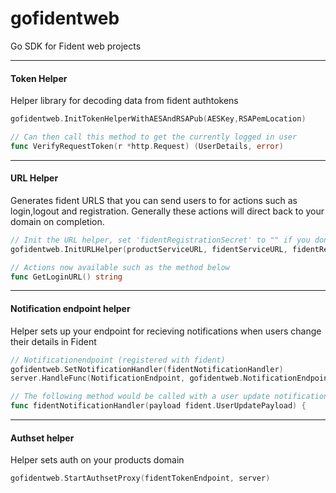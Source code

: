 # gofidentweb
Go SDK for Fident web projects

---
#### Token Helper
Helper library for decoding data from fident authtokens
```go
gofidentweb.InitTokenHelperWithAESAndRSAPub(AESKey,RSAPemLocation)

// Can then call this method to get the currently logged in user
func VerifyRequestToken(r *http.Request) (UserDetails, error)
```

---
#### URL Helper
Generates fident URLS that you can send users to for actions such as login,logout and registration. Generally these actions will direct back to your domain on completion.
```go
// Init the URL helper, set 'fidentRegistrationSecret' to "" if you don't plan on using pre-registered verified registration URLs
gofidentweb.InitURLHelper(productServiceURL, fidentServiceURL, fidentRegistrationSecret)

// Actions now available such as the method below
func GetLoginURL() string 
```

---
#### Notification endpoint helper
Helper sets up your endpoint for recieving notifications when users change their details in Fident
```go
// Notificationendpoint (registered with fident)
gofidentweb.SetNotificationHandler(fidentNotificationHandler)
server.HandleFunc(NotificationEndpoint, gofidentweb.NotificationEndpoint)

// The following method would be called with a user update notification payload
func fidentNotificationHandler(payload fident.UserUpdatePayload) {
```

---
#### Authset helper
Helper sets auth on your products domain
```go
gofidentweb.StartAuthsetProxy(fidentTokenEndpoint, server)
```